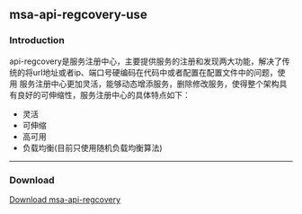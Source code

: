 ## msa-api-regcovery-use
### Introduction
api-regcovery是服务注册中心，主要提供服务的注册和发现两大功能，解决了传统的将url地址或者ip、端口号硬编码在代码中或者配置在配置文件中的问题，使用
服务注册中心更加灵活，能够动态增添服务，删除修改服务，使得整个架构具有良好的可伸缩性，服务注册中心的具体特点如下：
 - 灵活
 - 可伸缩
 - 高可用
 - 负载均衡(目前只使用随机负载均衡算法)
 
 ---
 ### Download
 [Download msa-api-regcovery](http://central.maven.org/maven2/com/github/microcmpt/msa-api-regcovery/1.0.2/msa-api-regcovery-1.0.2.jar)